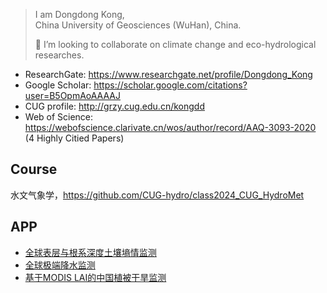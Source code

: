 > I am Dongdong Kong,   
> China University of Geosciences (WuHan), China.
> 
> 👯 I’m looking to collaborate on climate change and eco-hydrological researches.

- ResearchGate: <https://www.researchgate.net/profile/Dongdong_Kong>
- Google Scholar: <https://scholar.google.com/citations?user=B5OpmAoAAAAJ>
- CUG profile: <http://grzy.cug.edu.cn/kongdd>
- Web of Science: <https://webofscience.clarivate.cn/wos/author/record/AAQ-3093-2020> (4 Highly Citied Papers)
## Course

水文气象学，<https://github.com/CUG-hydro/class2024_CUG_HydroMet>

<!-- 
[软件包](pkgs.md)
-->

## APP
- [全球表层与根系深度土壤墒情监测](https://gee-hydro.projects.earthengine.app/view/global-daily-soil-moisture-monitor-smap-l4)
- [全球极端降水监测](https://gee-hydro.projects.earthengine.app/view/daily-precipitation-monitor-gsmap-v8)
- [基于MODIS LAI的中国植被干旱监测](https://ee-kongdd.projects.earthengine.app/view/drought-svdi)

<!-- 
[研究生招生](recruit.md)

[已发表论文](MyPublication.md)
-->
